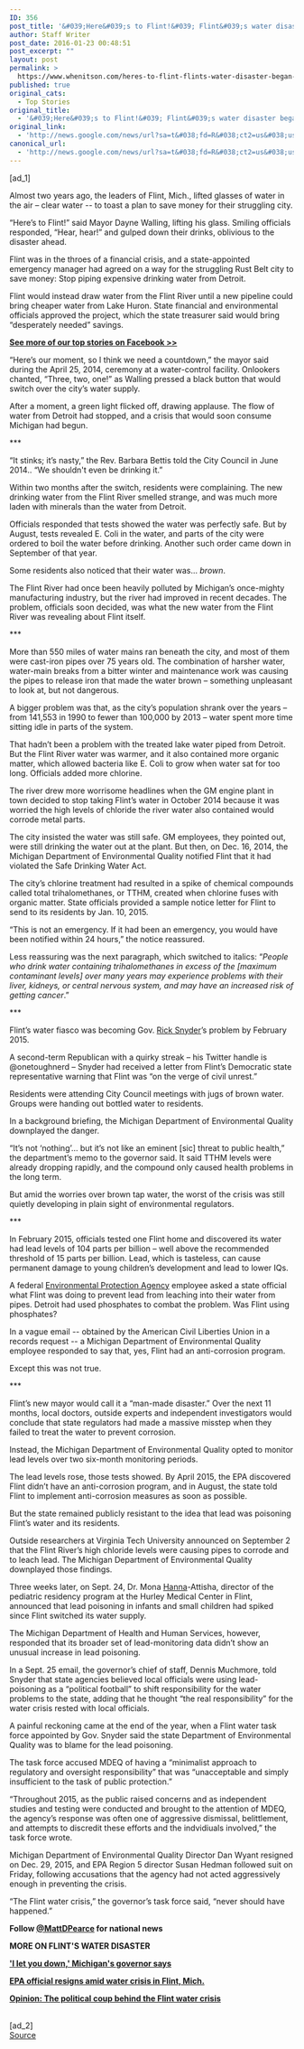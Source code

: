 ```yaml
---
ID: 356
post_title: '&#039;Here&#039;s to Flint!&#039; Flint&#039;s water disaster began with applause &#8211; Los Angeles Times'
author: Staff Writer
post_date: 2016-01-23 00:48:51
post_excerpt: ""
layout: post
permalink: >
  https://www.whenitson.com/heres-to-flint-flints-water-disaster-began-with-applause-los-angeles-times/
published: true
original_cats:
  - Top Stories
original_title:
  - '&#039;Here&#039;s to Flint!&#039; Flint&#039;s water disaster began with applause - Los Angeles Times'
original_link:
  - 'http://news.google.com/news/url?sa=t&#038;fd=R&#038;ct2=us&#038;usg=AFQjCNE2SDQ9Xnl7a4WEF-30pxv86R7oGg&#038;clid=c3a7d30bb8a4878e06b80cf16b898331&#038;cid=52779034294866&#038;ei=882iVqDFHY_AhAHRibOoBQ&#038;url=http://www.latimes.com/nation/la-na-flint-water-20160122-story.html'
canonical_url:
  - 'http://news.google.com/news/url?sa=t&#038;fd=R&#038;ct2=us&#038;usg=AFQjCNE2SDQ9Xnl7a4WEF-30pxv86R7oGg&#038;clid=c3a7d30bb8a4878e06b80cf16b898331&#038;cid=52779034294866&#038;ei=882iVqDFHY_AhAHRibOoBQ&#038;url=http://www.latimes.com/nation/la-na-flint-water-20160122-story.html'
---
```

 [ad_1]
<br><div data-role="pagination_page" data-content-page="1" readability="198.75598086124">
                          <p>Almost two years ago, the leaders of Flint, Mich., lifted glasses of water in the air – clear water -- to toast a plan to save money for their struggling city.</p><p>“Here’s to Flint!” said Mayor Dayne Walling, lifting his glass. Smiling officials responded, “Hear, hear!” and gulped down their drinks, oblivious to the disaster ahead.</p>
  <p>Flint was in the throes of a financial crisis, and a state-appointed emergency manager had agreed on a way for the struggling Rust Belt city to save money: Stop piping expensive drinking water from Detroit. </p><p>Flint would instead draw water from the Flint River until a new pipeline could bring cheaper water from Lake Huron. State financial and environmental officials approved the project, which the state treasurer said would bring “desperately needed” savings.</p><span class="trb_ar_cont" data-ar-cont="Article continues below"/>
    <p><strong><a href="http://www.facebook.com/latimes">See more of our top stories on Facebook &gt;&gt;</a></strong></p><p>“Here’s our moment, so I think we need a countdown,” the mayor said during the April 25, 2014, ceremony at a water-control facility. Onlookers chanted, “Three, two, one!” as Walling pressed a black button that would switch over the city’s water supply.</p><p>After a moment, a green light flicked off, drawing applause. The flow of water from Detroit had stopped, and a crisis that would soon consume Michigan had begun.</p><p>***</p><p>“It stinks; it’s nasty,” the Rev. Barbara Bettis told the City Council in June 2014.. “We shouldn't even be drinking it.”</p><p>Within two months after the switch, residents were complaining. The new drinking water from the Flint River smelled strange, and was much more laden with minerals than the water from Detroit.</p><span class="trb_ar_cont" data-ar-cont="Article continues below"/><aside class="trb_embed  " data-content-id="85663408" data-content-size="large" data-content-type="image" data-content-slug="la-na-flint-water-20160122-002" data-content-subtype="photo" data-role="socialshare_item    imgsize_ratiosizecontainer lightbox_container " data-state="  " data-embed-id="85663408"/><p>Officials responded that tests showed the water was perfectly safe. But by August, tests revealed E. Coli in the water, and parts of the city were ordered to boil the water before drinking. Another such order came down in September of that year.</p><p>Some residents also noticed that their water was... <em>brown</em>.</p><p>The Flint River had once been heavily polluted by Michigan’s once-mighty manufacturing industry, but the river had improved in recent decades. The problem, officials soon decided, was what the new water from the Flint River was revealing about Flint itself.</p><p>***</p><p>More than 550 miles of water mains ran beneath the city, and most of them were cast-iron pipes over 75 years old. The combination of harsher water, water-main breaks from a bitter winter and maintenance work was causing the pipes to release iron that made the water brown – something unpleasant to look at, but not dangerous.</p><span class="trb_ar_cont" data-ar-cont="Article continues below"/><aside class="trb_embed  " data-content-id="85663445" data-content-size="large" data-content-type="image" data-content-slug="la-na-flint-water-20160122-003" data-content-subtype="photo" data-role="socialshare_item    imgsize_ratiosizecontainer lightbox_container " data-state="  " data-embed-id="85663445"/><p>A bigger problem was that, as the city’s population shrank over the years – from 141,553 in 1990 to fewer than 100,000 by 2013 – water spent more time sitting idle in parts of the system.</p><p>That hadn’t been a problem with the treated lake water piped from Detroit. But the Flint River water was warmer, and it also contained more organic matter, which allowed bacteria like E. Coli to grow when water sat for too long. Officials added more chlorine.</p><p>The river drew more worrisome headlines when the GM engine plant in town decided to stop taking Flint’s water in October 2014 because it was worried the high levels of chloride the river water also contained would corrode metal parts.</p><p>The city insisted the water was still safe. GM employees, they pointed out, were still drinking the water out at the plant. But then, on Dec. 16, 2014, the Michigan Department of Environmental Quality notified Flint that it had violated the Safe Drinking Water Act.</p><p>The city’s chlorine treatment had resulted in a spike of chemical compounds called total trihalomethanes, or TTHM, created when chlorine fuses with organic matter. State officials provided a sample notice letter for Flint to send to its residents by Jan. 10, 2015.</p><p>“This is not an emergency. If it had been an emergency, you would have been notified within 24 hours,” the notice reassured.</p><p>Less reassuring was the next paragraph, which switched to italics: “<em>People who drink water containing trihalomethanes in excess of the [maximum contaminant levels] over many years may experience problems with their liver, kidneys, or central nervous system, and may have an increased risk of getting cancer</em>.”</p><p>***</p><p>Flint’s water fiasco was becoming Gov. <a title="Rick Snyder" href="http://www.latimes.com/topic/politics-government/government/rick-snyder-PEPLT00007678-topic.html">Rick Snyder</a>’s problem by February 2015.</p><p>A second-term Republican with a quirky streak – his Twitter handle is @onetoughnerd – Snyder had received a letter from Flint’s Democratic state representative warning that Flint was “on the verge of civil unrest.”</p><span class="trb_ar_cont" data-ar-cont="Article continues below"/><aside class="trb_embed  " data-content-id="85663454" data-content-size="large" data-content-type="image" data-content-slug="la-na-flint-water-20160122-004" data-content-subtype="photo" data-role="socialshare_item    imgsize_ratiosizecontainer lightbox_container " data-state="  " data-embed-id="85663454"/><p>Residents were attending City Council meetings with jugs of brown water. Groups were handing out bottled water to residents.</p><p>In a background briefing, the Michigan Department of Environmental Quality downplayed the danger.</p><p>“It’s not ‘nothing’… but it’s not like an eminent [sic] threat to public health,” the department’s memo to the governor said. It said TTHM levels were already dropping rapidly, and the compound only caused health problems in the long term.</p><p>But amid the worries over brown tap water, the worst of the crisis was still quietly developing in plain sight of environmental regulators.</p><p>***</p><p>In February 2015, officials tested one Flint home and discovered its water had lead levels of 104 parts per billion – well above the recommended threshold of 15 parts per billion. Lead, which is tasteless, can cause permanent damage to young children’s development and lead to lower IQs.</p><p>A federal <a title="U.S. Environmental Protection Agency" href="http://www.latimes.com/topic/environmental-issues/u.s.-environmental-protection-agency-ORGOV000048-topic.html">Environmental Protection Agency</a> employee asked a state official what Flint was doing to prevent lead from leaching into their water from pipes. Detroit had used phosphates to combat the problem. Was Flint using phosphates?</p><p>In a vague email -- obtained by the American Civil Liberties Union in a records request -- a Michigan Department of Environmental Quality employee responded to say that, yes, Flint had an anti-corrosion program.</p><p>Except this was not true.</p><p>***</p><p>Flint’s new mayor would call it a “man-made disaster.” Over the next 11 months, local doctors, outside experts and independent investigators would conclude that state regulators had made a massive misstep when they failed to treat the water to prevent corrosion.</p><p>Instead, the Michigan Department of Environmental Quality opted to monitor lead levels over two six-month monitoring periods.</p></div><div data-role="pagination_page" data-content-page="2" readability="98.851114922813">
                          <aside class="trb_embed  " data-content-id="85663463" data-content-size="large" data-content-type="image" data-content-slug="la-na-flint-water-20160122-005" data-content-subtype="photo" data-role="socialshare_item    imgsize_ratiosizecontainer lightbox_container " data-state="  " data-embed-id="85663463"/><p>The lead levels rose, those tests showed. By April 2015, the EPA discovered Flint didn’t have an anti-corrosion program, and in August, the state told Flint to implement anti-corrosion measures as soon as possible.</p><p>But the state remained publicly resistant to the idea that lead was poisoning Flint’s water and its residents.</p>
  <p>Outside researchers at Virginia Tech University announced on September 2 that the Flint River’s high chloride levels were causing pipes to corrode and to leach lead. The Michigan Department of Environmental Quality downplayed those findings.</p><p>Three weeks later, on Sept. 24, Dr. Mona <a title="Richard Hanna" href="http://www.latimes.com/topic/politics-government/government/richard-hanna-PEPLT007848-topic.html">Hanna</a>-Attisha, director of the pediatric residency program at the Hurley Medical Center in Flint, announced that lead poisoning in infants and small children had spiked since Flint switched its water supply.</p><p>The Michigan Department of Health and Human Services, however, responded that its broader set of lead-monitoring data didn’t show an unusual increase in lead poisoning.</p><aside class="trb_embed  " data-content-id="84109884" data-content-size="small" data-content-type="story" data-content-slug="la-most-read-stories-this-hour" data-content-subtype="story" data-role="socialshare_item   imgsize_ratiosizecontainer " data-state="  "/><p>In a Sept. 25 email, the governor’s chief of staff, Dennis Muchmore, told Snyder that state agencies believed local officials were using lead-poisoning as a “political football” to shift responsibility for the water problems to the state, adding that he thought “the real responsibility” for the water crisis rested with local officials.</p><p>A painful reckoning came at the end of the year, when a Flint water task force appointed by Gov. Snyder said the state Department of Environmental Quality was to blame for the lead poisoning.</p><p>The task force accused MDEQ of having a “minimalist approach to regulatory and oversight responsibility” that was “unacceptable and simply insufficient to the task of public protection.”</p><p>“Throughout 2015, as the public raised concerns and as independent studies and testing were conducted and brought to the attention of MDEQ, the agency’s response was often one of aggressive dismissal, belittlement, and attempts to discredit these efforts and the indvidiuals involved,” the task force wrote.</p><p>Michigan Department of Environmental Quality Director Dan Wyant resigned on Dec. 29, 2015, and EPA Region 5 director Susan Hedman followed suit on Friday, following accusations that the agency had not acted aggressively enough in preventing the crisis.</p><p>“The Flint water crisis,” the governor’s task force said, “never should have happened.”</p><p><strong>Follow <a href="https://twitter.com/mattdpearce" target="_blank">@MattDPearce</a> for national news</strong></p><p><strong>MORE ON FLINT'S WATER DISASTER</strong></p><p><strong><a href="http://www.latimes.com/nation/nationnow/la-na-nn-governor-apologies-drink-water-crisis-20160120-story.html">'I let you down,' Michigan's governor says</a></strong> </p><p><strong><a href="http://www.latimes.com/nation/nationnow/la-na-nn-epa-official-resigns-flint-water-crisis-20160121-story.html">EPA official resigns amid water crisis in Flint, Mich.</a></strong></p><p><strong><a href="http://www.latimes.com/opinion/opinion-la/la-ol-flint-water-crisis-snyder-obama-20160121-story.html">Opinion: The political coup behind the Flint water crisis</a></strong></p></div>
<br>[ad_2]
<br><a href="http://news.google.com/news/url?sa=t&#038;fd=R&#038;ct2=us&#038;usg=AFQjCNE2SDQ9Xnl7a4WEF-30pxv86R7oGg&#038;clid=c3a7d30bb8a4878e06b80cf16b898331&#038;cid=52779034294866&#038;ei=882iVqDFHY_AhAHRibOoBQ&#038;url=http://www.latimes.com/nation/la-na-flint-water-20160122-story.html">Source </a>
